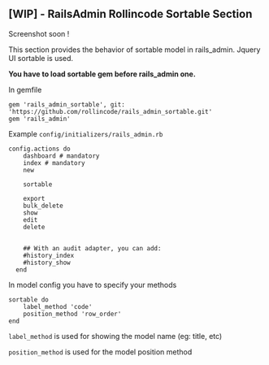 [WIP] - RailsAdmin Rollincode Sortable Section
--------------------

Screenshot soon !

This section provides the behavior of sortable model in rails_admin.
Jquery UI sortable is used.

**You have to load sortable gem before rails_admin one.**

In gemfile

````
gem 'rails_admin_sortable', git: 'https://github.com/rollincode/rails_admin_sortable.git'
gem 'rails_admin'
````

Example `config/initializers/rails_admin.rb`

````
config.actions do
    dashboard # mandatory
    index # mandatory
    new

    sortable

    export
    bulk_delete
    show
    edit
    delete


    ## With an audit adapter, you can add:
    #history_index
    #history_show
  end
````

In model config you have to specify your methods

````
sortable do
    label_method 'code'
    position_method 'row_order'
end
````

`label_method` is used for showing the model name (eg: title, etc)

`position_method` is used for the model position method
